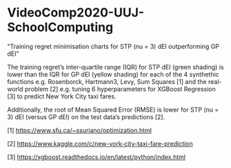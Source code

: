 # VideoComp2020-UUJ-SchoolComputing
"Training regret minimisation charts for STP (nu = 3) dEI outperforming GP dEI"

The training regret’s inter-quartile range (IQR)  for STP dEI (green shading) is lower than the IQR for GP dEI (yellow shading) for each of the 4 synthethic functions e.g. Rosenborck, Hartmann3, Levy, Sum Squares [1] and the real-world problem [2] e.g. tuning 6 hyperparameters for XGBoost Regression [3] to predict New York City taxi fares.

Additionally, the root of Mean Squared Error (RMSE) is lower for STP (nu = 3) dEI (versus GP dEI) on the test data’s predictions [2].

[1] https://www.sfu.ca/~ssurjano/optimization.html

[2] https://www.kaggle.com/c/new-york-city-taxi-fare-prediction

[3] https://xgboost.readthedocs.io/en/latest/python/index.html
